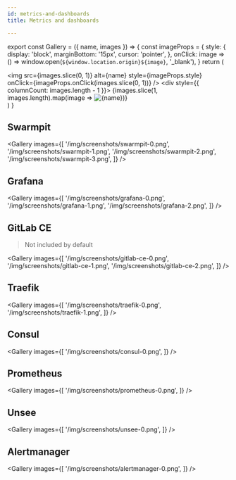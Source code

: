 ```yaml
---
id: metrics-and-dashboards
title: Metrics and dashboards

---
```


export const Gallery = ({ name, images }) => {
  const imageProps = {
    style: {
      display: 'block',
      marginBottom: '15px',
      cursor: 'pointer',
    },
    onClick: image => () => window.open(`${window.location.origin}${image}`, '_blank'),
  }
  return (
    <div>
      <img
        src={images.slice(0, 1)}
        alt={name}
        style={imageProps.style}
        onClick={imageProps.onClick(images.slice(0, 1))}
      />
      <div style={{ columnCount: images.length - 1 }}>
        {images.slice(1, images.length).map(image => <img
          key={image}
          src={image}
          alt={name}
          style={imageProps.style}
          onClick={imageProps.onClick(image)}
          />)}
      </div>
    </div>
  )
}

## Swarmpit
<Gallery 
  images={[
    '/img/screenshots/swarmpit-0.png',
    '/img/screenshots/swarmpit-1.png',
    '/img/screenshots/swarmpit-2.png',
    '/img/screenshots/swarmpit-3.png',
  ]} />

## Grafana
<Gallery
  images={[
    '/img/screenshots/grafana-0.png',
    '/img/screenshots/grafana-1.png',
    '/img/screenshots/grafana-2.png',
  ]} />

## GitLab CE
> Not included by default  

<Gallery
  images={[
    '/img/screenshots/gitlab-ce-0.png',
    '/img/screenshots/gitlab-ce-1.png',
    '/img/screenshots/gitlab-ce-2.png',
  ]} />

## Traefik
<Gallery
  images={[
    '/img/screenshots/traefik-0.png',
    '/img/screenshots/traefik-1.png',
  ]} />

## Consul
<Gallery
  images={[
    '/img/screenshots/consul-0.png',
  ]} />

## Prometheus
<Gallery
  images={[
    '/img/screenshots/prometheus-0.png',
  ]} />

## Unsee
<Gallery
  images={[
    '/img/screenshots/unsee-0.png',
  ]} />

## Alertmanager
<Gallery
  images={[
    '/img/screenshots/alertmanager-0.png',
  ]} />
